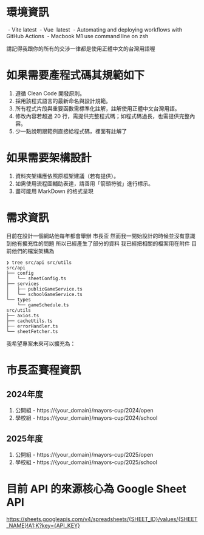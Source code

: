 # 環境資訊
 - Vite latest
 - Vue  latest
 - Automating and deploying workflows with GitHub Actions
 - Macbook M1 use command line on zsh

請記得我跟你的所有的交涉一律都是使用正體中文的台灣用語喔

# 如果需要產程式碼其規範如下
1. 遵循 Clean Code 開發原則。
2. 採用該程式語言的最新命名與設計規範。
3. 所有程式片段與重要函數需標準化註解，註解使用正體中文台灣用語。
4. 修改內容若超過 20 行，需提供完整程式碼；如程式碼過長，也需提供完整內容。
5. 少一點說明跟範例直接給程式碼，裡面有註解了

# 如果需要架構設計
1. 資料夾架構應依照原框架建議（若有提供）。
2. 如需使用流程圖輔助表達，請善用「箭頭符號」進行標示。
3. 盡可能用 MarkDown 的格式呈現

# 需求資訊

目前在設計一個網站他每年都會舉辦 市長盃 然而我一開始設計的時候並沒有意識到他有擴充性的問題 所以已經產生了部分的資料 我已經把相關的檔案用在附件 目前他們的檔案架構為
```
❯ tree src/api src/utils
src/api
├── config
│   └── sheetConfig.ts
├── services
│   ├── publicGameService.ts
│   └── schoolGameService.ts
└── types
    └── gameSchedule.ts
src/utils
├── axios.ts
├── cacheUtils.ts
├── errorHandler.ts
└── sheetFetcher.ts
```

我希望專案未來可以擴充為：
# 市長盃賽程資訊
## 2024年度
1. 公開組 - https://{your_domain}/mayors-cup/2024/open
2. 學校組 - https://{your_domain}/mayors-cup/2024/school

## 2025年度
1. 公開組 - https://{your_domain}/mayors-cup/2025/open
2. 學校組 - https://{your_domain}/mayors-cup/2025/school

# 目前 API 的來源核心為 Google Sheet API
https://sheets.googleapis.com/v4/spreadsheets/{SHEET_ID}/values/{SHEET_NAME}!A1:K?key={API_KEY}

